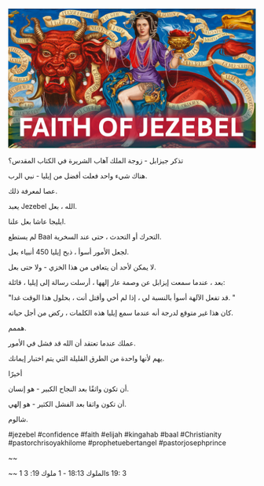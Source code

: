 ![Video cover image](../cover.jpg "cover photo")

تذكر جيزابل - زوجة الملك آهاب الشريرة في الكتاب المقدس؟

هناك شيء واحد فعلت أفضل من إيليا - نبي الرب.

عصا لمعرفة ذلك.

يعبد Jezebel الله ، بعل.

ايليجا عاشا بعل علنا.

لم يستطع Baal التحرك أو التحدث ، حتى عند السخرية.

لجعل الأمور أسوأ ، ذبح إيليا 450 أنبياء بعل.

لا يمكن لأحد أن يتعافى من هذا الخزي - ولا حتى بعل.

بعد ، عندما سمعت إيزابل عن وصمة عار إلهها ، أرسلت رسالة إلى إيليا ، قائلة:

"قد تفعل الآلهة أسوأ بالنسبة لي ، إذا لم أخي وأقتل أنت ، بحلول هذا الوقت غدا. "

كان هذا غير متوقع لدرجة أنه عندما سمع إيليا هذه الكلمات ، ركض من أجل حياته.

هممم.

عملك عندما تعتقد أن الله قد فشل في الأمور.

يهم لأنها واحدة من الطرق القليلة التي يتم اختبار إيمانك.

أخيرًا

أن تكون واثقًا بعد النجاح الكبير - هو إنسان.

أن تكون واثقا بعد الفشل الكثير - هو إلهي.

شالوم.

#jezebel #confidence #faith #elijah #kingahab #baal #Christianity #pastorchrisoyakhilome #prophetuebertangel #pastorjosephprince

~~

~~ 1 الملوك 18:13 - 1 ملوك 19: 3s 19: 3